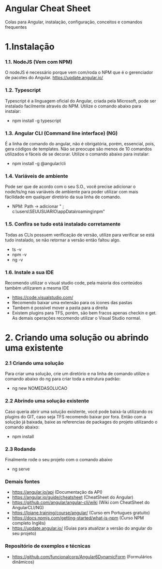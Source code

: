 # Angular Cheat Sheet
Colas para Angular, instalação, configuração, conceitos e comandos frequentes

# 1.Instalação

### 1.1. NodeJS (Vem com NPM)
O nodeJS é necessário porque vem com/roda o NPM que é o gerenciador de pacotes do Angular.
https://update.angular.io/ 

### 1.2. Typescript 
Typescript é a linguagem oficial do Angular, criada pela Microsoft, pode ser instalado facilmente através do NPM. Utilize o comando abaixo para instalar:
* npm install -g typescript

### 1.3. Angular CLI (Command line interface) (NG)
É a linha de comando do angular, não é obrigatória, porém, essencial, pois, gera códigos de templates. Não se preocupe são menos de 10 comandos utilizados e fáceis de se decorar. Utilize o comando abaixo para instalar:
* npm install -g @angular/cli


### 1.4. Variáveis de ambiente
Pode ser que de acordo com o seu S.O., você precise adicionar o node/ts/ng nas variáveis de ambiente para poder utilizar com mais fácilidade em qualquer diretório da sua linha de comando.
* NPM: Path -> adicionar " ; c:\users\SEUUSUARIO\appData\roaming\npm"

### 1.5. Confira se tudo está instalado corretamente
Todas as CLIs possuem verificação de versão, utilize para verificar se está tudo instalado, se não retornar a versão então faltou algo.
* ts -v
* npm -v
* ng -v

### 1.6. Instale a sua IDE
Recomendo utilizar o visual studio code, pela maioria dos conteúdos também utilizarem a mesma IDE
* https://code.visualstudio.com/ 
* Recomendo baixar uma extensão para os ícones das pastas
* Tambem é possível mover a pasta para a direita
* Existem plugins para TFS, porém, são bem fracos apenas checkin e get. As demais operações recomendo utilizar o Visual Studio normal.

# 2. Criando uma solução ou abrindo uma existente

### 2.1 Criando uma solução
Para criar uma solução, crie um diretório e na linha de comando utilize o comando abaixo do ng para criar toda a estrutura padrão: 
* ng new NOMEDASOLUCAO

### 2.2 Abrindo uma solução existente
Caso queria abrir uma solução existente, você pode baixá-la utilizando os plugins do GIT, caso seja TFS recomendo baixar por fora. Então com a solução já baixada, baixe as referencias de packages do projeto utilizando o comando abaixo:
* npm install

### 2.3 Rodando
Finalmente rode o seu projeto com o comando abaixo
* ng serve


### Demais fontes
* https://angular.io/api (Documentação da API)
* https://angular.io/guide/cheatsheet (CheatSheet do Angular)
* https://github.com/angular/angular-cli/wiki (Wiki com CheatSheet do AngularCLI/NG)
* https://loiane.training/course/angular/ (Curso em Portugues gratuito)
* https://docs.npmjs.com/getting-started/what-is-npm (Curso NPM completo Inglês)
* https://update.angular.io/ (Guias para atualizar a versão do angular do seu projeto)


### Repositório de exemplos e técnicas
* https://github.com/funcionalcorp/Angular6DynamicForm (Formulários dinâmicos)
